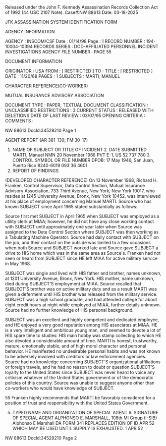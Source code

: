 Released under the John F. Kennedy
Assassination Records Collection Act of
1992 (44 USC 2107 Note). Case#:NW
88613 Date: 03-18-2025

JFK ASSASSINATION SYSTEM
IDENTIFICATION FORM

AGENCY INFORMATION

AGENCY : INSCOM/CSF Date : 01/14/98
Page : 1
RECORD NUMBER : 194-10004-10394
RECORDS SERIES : DOD-AFFILIATED PERSONNEL INCIDENT INVESTIGATIONS
AGENCY FILE NUMBER : PAGE 55

DOCUMENT INFORMATION

ORIGINATOR : USA
FROM : [ RESTRICTED ]
TO :
TITLE : [ RESTRICTED ]
DATE : 11/20/68
PAGES : 1
SUBJECTS : MARTI, MANUEL

CHARACTER REFERENCE(CO-WORKER)

MUTUAL INSURANCE ADVISORY ASSOCIATION

DOCUMENT TYPE : PAPER, TEXTUAL DOCUMENT
CLASSIFICATION : UNCLASSIFIED
RESTRICTIONS : 3
CURRENT STATUS : RELEASED WITH DELETIONS
DATE OF LAST REVIEW : 03/07/95
OPENING CRITERIA :
COMMENTS :

NW 88613 Docld:34529210 Page 1

AGENT REPORT
(AR 381-130; FM 30-17)

1. NAME OF SUBJECT OR TITLE OF INCIDENT 2. DATE SUBMITTED
MARTI, Manuel NMN 20 November 1968
PVT E-1, US 52 737 780 3. CONTROL SYMBOL OR FILE NUMBER
DPOB: 17 May 1946, San Juan, Puerto Rico 8240-6019
093 36 4601
4. REPORT OF FINDINGS

(DEVELOPED CHARACTER REFERENCE) On 13 November 1968, Richard
H. Franken, Control Supervisor, Data Control Section, Mutual Insurance
Advisory Association, 733 Third Avenue, New York, New York 10017, who
resides at 1245 University Avenue, Bronx, New York 10452, was interviewed
at his place of employment concerning Manuel MARTI. Source who has known
SUBJECT since April 1965 stated substantially as follows:

Source first met SUBJECT in April 1965 when SUBJECT was employed
as a utility clerk at MIAA; however, he did not have any close working
contact with SUBJECT until approximately one year later when Source was
assigned to the Data Control Section where SUBJECT was then working as a
Tabulating Machine Operator. Source had daily contact with SUBJECT on the
job, and their contact on the outside was limited to a few occasions when
both Source and SUBJECT worked late and Source gave SUBJECT a drive to HIS
home which was in the same area as Source's. Franken had not seen or heard
from SUBJECT since HE left MIAA for active military service in May 1968.

SUBJECT was single and lived with HIS father and brother, names
unknown, at 1201 University Avenue, Bronx, New York. HIS mother, name
unknown, died during SUBJECT'S employment at MIAA. Source recalled that
SUBJECT'S brother was on active military duty and as a result MARTI was
given a deferment until HIS brother was released from the military service.
SUBJECT was a high school graduate, and had attended college for about eight
credit hours at night while employed at MIAA, further details unknown. Source
had no further knowledge of HIS personal background.

SUBJECT was an excellent and highly competent and dedicated employee,
and HE enjoyed a very good reputation among HIS associates at MIAA. HE is a
very intelligent and ambitious young man, and seemed to devote a lot of HIS
spare time to studies: HIS main hobby was stamp collecting to which HE also
devoted a considerable amount of time. MARTI is honest, trustworthy, mature,
emotionally stable, and of high moral character and personal behavior. HE
manifested no undesirable personal habits and was not known to be adversely
involved with creditors or law enforcement agencies. Source had no knowledge
concerning SUBJECT'S organizational affiliations or foreign travels, and he
had no reason to doubt or question SUBJECT'S loyalty to the United States since
SUBJECT was never heard to voice any criticism whatever of the United States
government or of the democratic policies of this country. Source was unable to
suggest anyone other than co-workers who would have knowledge of SUBJECT.

55
Franken highly recommends that MARTI be favorably considered for
a position of trust and responsibility with the United States Government.

5. TYPED NAME AND ORGANIZATION OF SPECIAL AGENT 6. SIGNATURE OF SPECIAL AGENT
ALPHONSO E. MARSHALL, 108th MI Group (I-SIB) Alphonso E Marshall
DA FORM 341 REPLACES EDITION OF ID APR 52 WHICH MAY BE USED UNTIL SUPPLY IS EXHAUSTED.
1 APR 52

NW 88613 Docld:34529210 Page 2
